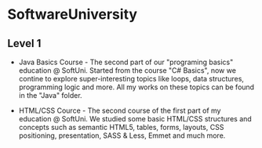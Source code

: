 # SoftwareUniversity

Level 1
-------
- Java Basics Course - The second part of our "programing basics" education @ SoftUni. Started from the course "C# Basics", now we contine to explore super-interesting topics like loops, data structures, programming logic and more. All my works on these topics can be found in the "Java" folder.

- HTML/CSS Cource - The second course of the first part of my education @ SoftUni. We studied some basic HTML/CSS structures and concepts such as semantic HTML5, tables, forms, layouts, CSS positioning, presentation, SASS & Less, Emmet and much more.